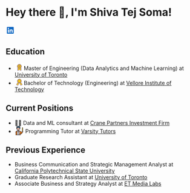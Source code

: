 # Hey there 👋, I'm Shiva Tej Soma!
<a href="https://www.linkedin.com/in/shivatejsoma/"><img src="linkedin.png" alt="linkedin logo" width="24px"></a>

## Education

- <img src="masters.png" alt="gold medal" width="24px" style="margin-bottom: -5px;">Master of Engineering (Data Analytics and Machine Learning) at <a href="https://www.utoronto.ca/">University of Toronto</a>
- <img src="undergrad.png" alt="B&W medal" width="24px" style="margin-bottom: -5px;">Bachelor of Technology (Engineering) at <a href="https://vit.ac.in/">Vellore Institute of Technology</a>

## Current Positions
- 🧑‍💻 Data and ML consultant at <a href="http://cranepartners.com/">Crane Partners Investment Firm</a>
- <img src="teacher.png" alt="teacher logo" width="24px" style="margin-bottom: -5px;"> Programming Tutor at <a href="https://www.varsitytutors.com/">Varsity Tutors</a>

## Previous Experience
- Business Communication and Strategic Management Analyst at <a href="https://www.calpoly.edu/"> California Polytechnical State University </a>
- Graduate Research Assistant at <a href="https://www.utoronto.ca/">University of Toronto</a>
- Associate Business and Strategy Analyst at <a href="https://www.etmedialabs.com/">ET Media Labs</a>
